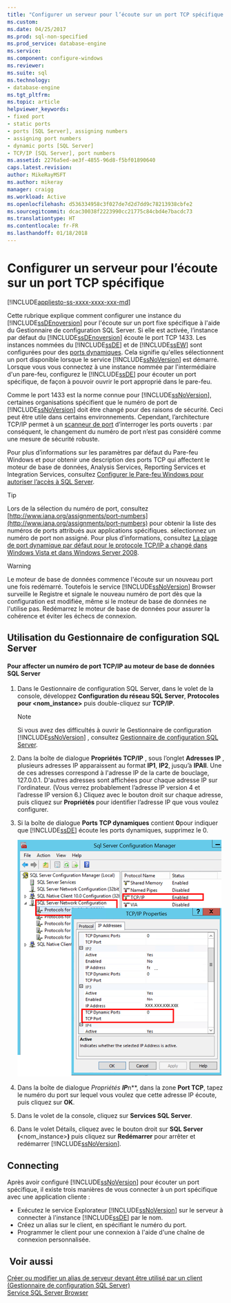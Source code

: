 ```yaml
---
title: "Configurer un serveur pour l’écoute sur un port TCP spécifique | Microsoft Docs"
ms.custom: 
ms.date: 04/25/2017
ms.prod: sql-non-specified
ms.prod_service: database-engine
ms.service: 
ms.component: configure-windows
ms.reviewer: 
ms.suite: sql
ms.technology:
- database-engine
ms.tgt_pltfrm: 
ms.topic: article
helpviewer_keywords:
- fixed port
- static ports
- ports [SQL Server], assigning numbers
- assigning port numbers
- dynamic ports [SQL Server]
- TCP/IP [SQL Server], port numbers
ms.assetid: 2276a5ed-ae3f-4855-96d8-f5bf01890640
caps.latest.revision: 
author: MikeRayMSFT
ms.author: mikeray
manager: craigg
ms.workload: Active
ms.openlocfilehash: d536334958c3f027de7d2d7dd9c78213938cbfe2
ms.sourcegitcommit: dcac30038f2223990cc21775c84cbd4e7bacdc73
ms.translationtype: HT
ms.contentlocale: fr-FR
ms.lasthandoff: 01/18/2018
---
```

# <a name="configure-a-server-to-listen-on-a-specific-tcp-port"></a>Configurer un serveur pour l’écoute sur un port TCP spécifique
[!INCLUDE[appliesto-ss-xxxx-xxxx-xxx-md](../../includes/appliesto-ss-xxxx-xxxx-xxx-md.md)]

  Cette rubrique explique comment configurer une instance du [!INCLUDE[ssDEnoversion](../../includes/ssdenoversion-md.md)] pour l'écoute sur un port fixe spécifique à l'aide du Gestionnaire de configuration SQL Server. Si elle est activée, l’instance par défaut du [!INCLUDE[ssDEnoversion](../../includes/ssdenoversion-md.md)] écoute le port TCP 1433. Les instances nommées du [!INCLUDE[ssDE](../../includes/ssde-md.md)] et de [!INCLUDE[ssEW](../../includes/ssew-md.md)] sont configurées pour des [ports dynamiques](https://msdn.microsoft.com/library/dd981060). Cela signifie qu'elles sélectionnent un port disponible lorsque le service [!INCLUDE[ssNoVersion](../../includes/ssnoversion-md.md)] est démarré. Lorsque vous vous connectez à une instance nommée par l'intermédiaire d'un pare-feu, configurez le [!INCLUDE[ssDE](../../includes/ssde-md.md)] pour écouter un port spécifique, de façon à pouvoir ouvrir le port approprié dans le pare-feu.  

Comme le port 1433 est la norme connue pour [!INCLUDE[ssNoVersion](../../includes/ssnoversion-md.md)], certaines organisations spécifient que le numéro de port de [!INCLUDE[ssNoVersion](../../includes/ssnoversion-md.md)] doit être changé pour des raisons de sécurité. Ceci peut être utile dans certains environnements. Cependant, l’architecture TCP/IP permet à un [scanneur de port](https://wikipedia.org/wiki/Port_scanner) d’interroger les ports ouverts : par conséquent, le changement du numéro de port n’est pas considéré comme une mesure de sécurité robuste.

 Pour plus d’informations sur les paramètres par défaut du Pare-feu Windows et pour obtenir une description des ports TCP qui affectent le moteur de base de données, Analysis Services, Reporting Services et Integration Services, consultez [Configurer le Pare-feu Windows pour autoriser l’accès à SQL Server](../../sql-server/install/configure-the-windows-firewall-to-allow-sql-server-access.md).  
  
> [!TIP]  
>  Lors de la sélection du numéro de port, consultez [http://www.iana.org/assignments/port-numbers](http://www.iana.org/assignments/port-numbers) pour obtenir la liste des numéros de ports attribués aux applications spécifiques. sélectionnez un numéro de port non assigné. Pour plus d’informations, consultez [La plage de port dynamique par défaut pour le protocole TCP/IP a changé dans Windows Vista et dans Windows Server 2008](http://support.microsoft.com/kb/929851).  
  
> [!WARNING]  
>  Le moteur de base de données commence l'écoute sur un nouveau port une fois redémarré. Toutefois le service [!INCLUDE[ssNoVersion](../../includes/ssnoversion-md.md)] Browser surveille le Registre et signale le nouveau numéro de port dès que la configuration est modifiée, même si le moteur de base de données ne l'utilise pas. Redémarrez le moteur de base de données pour assurer la cohérence et éviter les échecs de connexion.  
  
  
##  <a name="SSMSProcedure"></a> Utilisation du Gestionnaire de configuration SQL Server  
  
#### <a name="to-assign-a-tcpip-port-number-to-the-sql-server-database-engine"></a>Pour affecter un numéro de port TCP/IP au moteur de base de données SQL Server  
  
1.  Dans le Gestionnaire de configuration SQL Server, dans le volet de la console, développez **Configuration du réseau SQL Server**, **Protocoles pour \<nom_instance>** puis double-cliquez sur **TCP/IP**.  
  
    > [!NOTE]  
    >  Si vous avez des difficultés à ouvrir le Gestionnaire de configuration [!INCLUDE[ssNoVersion](../../includes/ssnoversion-md.md)] , consultez [Gestionnaire de configuration SQL Server](../../relational-databases/sql-server-configuration-manager.md).  
  
2.  Dans la boîte de dialogue **Propriétés TCP/IP** , sous l’onglet **Adresses IP** , plusieurs adresses IP apparaissent au format **IP1**, **IP2**, jusqu’à **IPAll**. Une de ces adresses correspond à l'adresse IP de la carte de bouclage, 127.0.0.1. D'autres adresses sont affichées pour chaque adresse IP sur l'ordinateur. (Vous verrez probablement l’adresse IP version 4 et l’adresse IP version 6.) Cliquez avec le bouton droit sur chaque adresse, puis cliquez sur **Propriétés** pour identifier l’adresse IP que vous voulez configurer.  
  
3.  Si la boîte de dialogue **Ports TCP dynamiques** contient **0**pour indiquer que [!INCLUDE[ssDE](../../includes/ssde-md.md)] écoute les ports dynamiques, supprimez le 0.  
  
     ![TCP_ports](../../database-engine/configure-windows/media/tcp-ports.png "TCP_ports")  
  
4.  Dans la boîte de dialogue **Propriétés* **IP***n**, dans la zone **Port TCP**, tapez le numéro du port sur lequel vous voulez que cette adresse IP écoute, puis cliquez sur **OK**.  
  
5.  Dans le volet de la console, cliquez sur **Services SQL Server**.  
  
6.  Dans le volet Détails, cliquez avec le bouton droit sur **SQL Server (**\<nom_instance>**)** puis cliquez sur **Redémarrer** pour arrêter et redémarrer [!INCLUDE[ssNoVersion](../../includes/ssnoversion-md.md)].  
  
## <a name="connecting"></a>Connecting  
Après avoir configuré [!INCLUDE[ssNoVersion](../../includes/ssnoversion-md.md)] pour écouter un port spécifique, il existe trois manières de vous connecter à un port spécifique avec une application cliente :  
  
-   Exécutez le service Explorateur [!INCLUDE[ssNoVersion](../../includes/ssnoversion-md.md)] sur le serveur à connecter à l'instance [!INCLUDE[ssDE](../../includes/ssde-md.md)] par le nom.  
-   Créez un alias sur le client, en spécifiant le numéro du port.  
-   Programmer le client pour une connexion à l'aide d'une chaîne de connexion personnalisée.  
  
## <a name="see-also"></a> Voir aussi  
 [Créer ou modifier un alias de serveur devant être utilisé par un client &#40;Gestionnaire de configuration SQL Server&#41;](../../database-engine/configure-windows/create-or-delete-a-server-alias-for-use-by-a-client.md)   
 [Service SQL Server Browser](../../tools/configuration-manager/sql-server-browser-service.md)  
  
  
